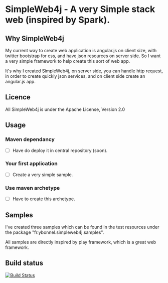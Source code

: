 SimpleWeb4j - A very Simple stack web (inspired by Spark).
==============================================

## Why SimpleWeb4j

My current way to create web application is angular.js on client size, with twitter bootstrap for css, and have json resources on server side.
So I want a very simple framework to help create this sort of web app.

It's why I created SimpleWeb4j, on server side, you can handle http request, in order to create quickly json services, and on client side create an angular.js app.


## Licence

All SimpleWeb4j is under the Apache License, Version 2.0


## Usage

### Maven dependancy

- [ ] Have do deploy it in central repository (soon).

### Your first application

- [ ] Create a very simple sample.

### Use maven archetype

- [ ] Have to create this archetype.


## Samples

I've created three samples which can be found in the test resources under the package "fr.ybonnel.simpleweb4j.samples".

All samples are directly inspired by play framework, which is a great web framework.

## Build status

[![Build Status](https://simpleweb4j.ci.cloudbees.com/job/SimpleWeb4j-build/badge/icon)](https://simpleweb4j.ci.cloudbees.com/job/SimpleWeb4j-build/)
